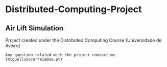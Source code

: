 # Distributed-Computing-Project

## Air Lift Simulation

Project created under the Distributed Computing Course (Universidade de Aveiro)

```
Any question related with the project contact me (miguelluiscorreia@ua.pt)
```

